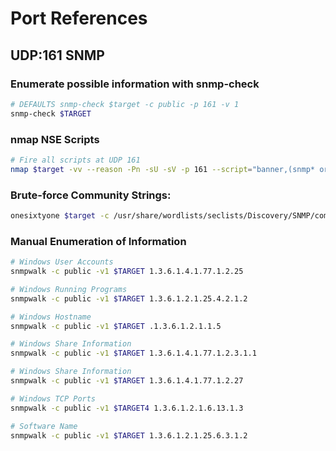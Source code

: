 # Port References

## UDP:161 SNMP

### Enumerate possible information with snmp-check

```bash
# DEFAULTS snmp-check $target -c public -p 161 -v 1
snmp-check $TARGET
```

### nmap NSE Scripts

```bash
# Fire all scripts at UDP 161
nmap $target -vv --reason -Pn -sU -sV -p 161 --script="banner,(snmp* or ssl*) and not (brute or broadcast or dos or external or fuzzer)"
```

### Brute-force Community Strings:

```bash
onesixtyone $target -c /usr/share/wordlists/seclists/Discovery/SNMP/common-snmp-community-strings-onesixtyone.txt
```

### Manual Enumeration of Information

```bash
# Windows User Accounts
snmpwalk -c public -v1 $TARGET 1.3.6.1.4.1.77.1.2.25

# Windows Running Programs
snmpwalk -c public -v1 $TARGET 1.3.6.1.2.1.25.4.2.1.2

# Windows Hostname
snmpwalk -c public -v1 $TARGET .1.3.6.1.2.1.1.5

# Windows Share Information
snmpwalk -c public -v1 $TARGET 1.3.6.1.4.1.77.1.2.3.1.1

# Windows Share Information
snmpwalk -c public -v1 $TARGET 1.3.6.1.4.1.77.1.2.27

# Windows TCP Ports
snmpwalk -c public -v1 $TARGET4 1.3.6.1.2.1.6.13.1.3

# Software Name
snmpwalk -c public -v1 $TARGET 1.3.6.1.2.1.25.6.3.1.2
```

